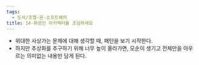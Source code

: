```yaml
---
tags:
  - 도서/조엘-온-소프트웨어
title: 14-화성인 아키텍터를 조심하세요
---
```




- 위대한 사상가는 문제에 대해 생각할 때, 패턴을 보기 시작한다.
- 하지만 추상화를 추구하기 위해 너무 높이 올라가면, 모순이 생기고 전체만을 아우르는 의미없는 내용만 담게 된다.
